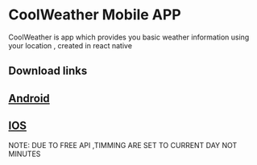 
# CoolWeather Mobile APP

CoolWeather is app which provides you basic weather information using your location , created in react native


##   Download links
## [Android](https://expo.dev/accounts/coolsidofficial/projects/CoolWeather/builds/29da41f1-5d45-4ce8-87da-23d37b7502d3)


## [IOS]()


NOTE: DUE TO FREE API ,TIMMING ARE SET TO CURRENT DAY NOT MINUTES 
